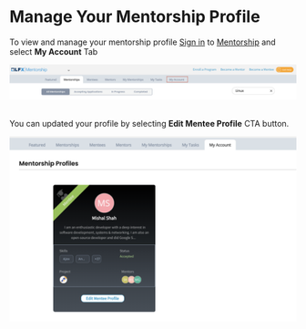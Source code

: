 # Manage Your Mentorship Profile

To view and manage your mentorship profile [Sign in](../../sso/sign-in/) to [Mentorship](https://mentorship.lfx.linuxfoundation.org) and select **My Account** Tab

![](<../../.gitbook/assets/become-a-mentee (2).png>)

\
  You can updated your profile by selecting **Edit Mentee Profile** CTA button. 

![](<../../.gitbook/assets/Mentorship Profile.png>)



##

##
